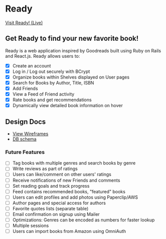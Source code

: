 # Ready

[Visit Ready! (Live)][livelink]

[livelink]: http://www.readybooks.xyz/

## Get Ready to find your new favorite book!

Ready is a web application inspired by Goodreads built using Ruby on Rails and React.js. Ready allows users to:

- [x] Create an account
- [x] Log in / Log out securely with BCrypt
- [x] Organize books within Shelves displayed on User pages
- [x] Search for Books by Author, Title, ISBN
- [x] Add Friends
- [x] View a Feed of Friend activity
- [x] Rate books and get recommendations
- [x] Dynamically view detailed book information on hover

## Design Docs
* [View Wireframes][view]
* [DB schema][schema]

[view]: ./docs/views.md
[schema]: ./docs/schema.md

### Future Features
- [ ] Tag books with multiple genres and search books by genre
- [ ] Write reviews as part of ratings
- [ ] Users can like/comment on other users' ratings
- [ ] Receive notifications of new Friends and comments
- [ ] Set reading goals and track progress
- [ ] Feed contains recommended books, "featured" books
- [ ] Users can edit profiles and add photos using Paperclip/AWS
- [ ] Author pages and special access for authors
- [ ] Favorite quotes lists (separate table)
- [ ] Email confirmation on signup using Mailer
- [ ] Optimizations: Genres can be encoded as numbers for faster lookup
- [ ] Multiple sessions
- [ ] Users can import books from Amazon using OmniAuth
